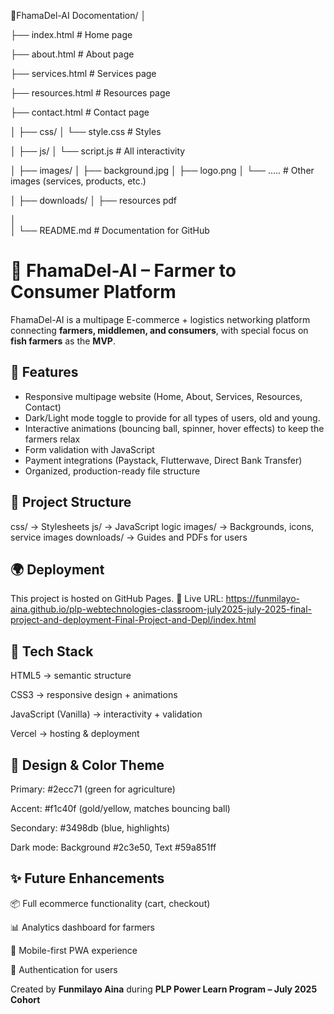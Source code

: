 📁FhamaDel-AI Docomentation/
│

├── index.html         # Home page

├── about.html         # About page

├── services.html      # Services page

├── resources.html     # Resources page

├── contact.html       # Contact page

│
├── css/
│   └── style.css     # Styles

│
├── js/
│   └── script.js      # All interactivity

│
├── images/
│   ├── background.jpg
│   ├── logo.png
│   └── .....            # Other images (services, products, etc.)

│
├── downloads/
│   ├── resources pdf

│   
│
└── README.md          # Documentation for GitHub

# 🌱 FhamaDel-AI – Farmer to Consumer Platform 

FhamaDel-AI is a multipage E-commerce + logistics networking platform connecting **farmers, middlemen, and consumers**, with special focus on **fish farmers** as the **MVP**.  

## 🚀 Features
- Responsive multipage website (Home, About, Services, Resources, Contact)
- Dark/Light mode toggle to provide for all types of users, old and young.
- Interactive animations (bouncing ball, spinner, hover effects) to keep the farmers relax
- Form validation with JavaScript
- Payment integrations (Paystack, Flutterwave, Direct Bank Transfer)
- Organized, production-ready file structure

## 📂 Project Structure

css/ → Stylesheets
js/ → JavaScript logic
images/ → Backgrounds, icons, service images
downloads/ → Guides and PDFs for users


## 🌍 Deployment
 This project is hosted on GitHub Pages.
🔗 Live URL: https://funmilayo-aina.github.io/plp-webtechnologies-classroom-july2025-july-2025-final-project-and-deployment-Final-Project-and-Depl/index.html
## 🔧 Tech Stack

HTML5 → semantic structure

CSS3 → responsive design + animations

JavaScript (Vanilla) → interactivity + validation

Vercel → hosting & deployment

## 🎨 Design & Color Theme

Primary: #2ecc71 (green for agriculture)

Accent: #f1c40f (gold/yellow, matches bouncing ball)

Secondary: #3498db (blue, highlights)

Dark mode: Background #2c3e50, Text #59a851ff

## ✨ Future Enhancements

📦 Full ecommerce functionality (cart, checkout)

📊 Analytics dashboard for farmers

📱 Mobile-first PWA experience

🔐 Authentication for users

Created by **Funmilayo Aina** during **PLP Power Learn Program – July 2025 Cohort**




